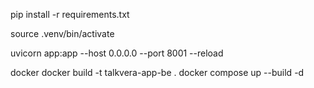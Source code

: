 pip install -r requirements.txt

source .venv/bin/activate

uvicorn app:app --host 0.0.0.0 --port 8001 --reload


docker
docker build -t talkvera-app-be .
docker compose up --build -d